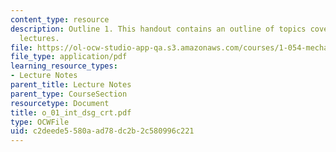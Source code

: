```yaml
---
content_type: resource
description: Outline 1. This handout contains an outline of topics covered in course
  lectures.
file: https://ol-ocw-studio-app-qa.s3.amazonaws.com/courses/1-054-mechanics-and-design-of-concrete-structures-spring-2004/c2deede5580aad78dc2b2c580996c221_o_01_int_dsg_crt.pdf
file_type: application/pdf
learning_resource_types:
- Lecture Notes
parent_title: Lecture Notes
parent_type: CourseSection
resourcetype: Document
title: o_01_int_dsg_crt.pdf
type: OCWFile
uid: c2deede5-580a-ad78-dc2b-2c580996c221
---
```

